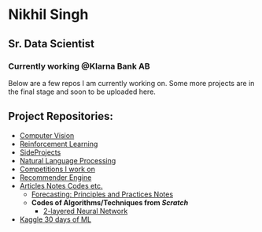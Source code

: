 # Nikhil Singh
## Sr. Data Scientist
### Currently working @Klarna Bank AB

Below are a few repos I am currently working on. Some more projects are in the final stage and soon to be uploaded here.

## Project Repositories:
- [Computer Vision](https://github.com/nikhilsingh13/Computer-Vision)
- [Reinforcement Learning](https://github.com/nikhilsingh13/Reinforcement-Learning)
- [SideProjects](https://github.com/nikhilsingh13/SideProjects)
- [Natural Language Processing](https://github.com/nikhilsingh13/Natural-Language-Processing-Stuff)
- [Competitions I work on](https://github.com/nikhilsingh13/Competitions)
- [Recommender Engine](#)
- [Articles Notes Codes etc.](https://github.com/nikhilsingh13/Articles-Notes-Codes)
  - <a href="https://github.com/nikhilsingh13/Articles-Notes-Codes/tree/master/Forecasting-notes" target="_blank">Forecasting: Principles and Practices Notes</a>
  - __Codes of Algorithms/Techniques from _Scratch___
    - <a href="https://github.com/nikhilsingh13/Articles-Notes-Codes/blob/master/From%20scratch/Two-layer-neural-nets.ipynb" target="_blank">2-layered Neural Network</a>
- [Kaggle 30 days of ML](https://github.com/nikhilsingh13/Kaggle-30-Days-of-ML)
